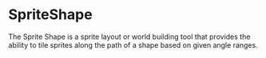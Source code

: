 # SpriteShape

The Sprite Shape is a sprite layout or world building tool that provides the ability to tile sprites along the path of a shape based on given angle ranges.